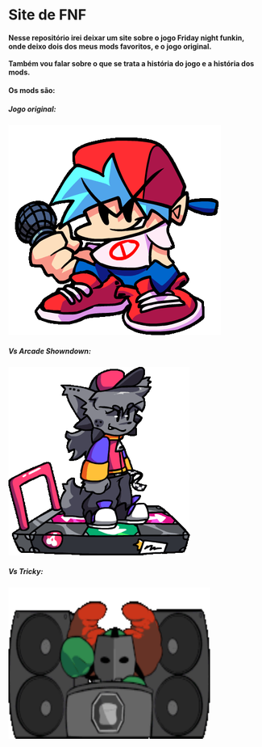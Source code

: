 # Site de FNF

<h4>
  Nesse repositório irei deixar um site sobre o jogo Friday night funkin, onde deixo dois dos meus mods favoritos, e o jogo original.
  <br/> <br/>
  Também vou falar sobre o que se trata a história do jogo e a história dos mods.
</h3>


<h4>Os mods são:</h4>

<h5>Jogo original:</h5>

<img src="images/img-pequena1.gif" alt="imagem bf" />

<h5>Vs Arcade Showndown:</h5>

<img src="images/img-pequena2.gif" alt="imagem kapi" />

<h5>Vs Tricky:</h5>

<img style="width:400px;height:300px;" src="images/img-pequena3.gif" alt="imagem tricky" />